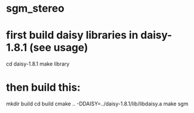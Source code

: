 # sgm_stereo

# first build daisy libraries in daisy-1.8.1 (see usage)
cd daisy-1.8.1
make library

# then build this:
mkdir build
cd build
cmake .. -DDAISY=../daisy-1.8.1/lib/libdaisy.a
make
sgm
